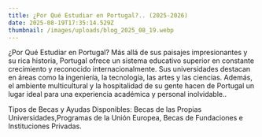 ```yaml
---
title: ¿Por Qué Estudiar en Portugal?.. (2025-2026)
date: 2025-08-19T17:35:14.529Z
thumbnail: /images/uploads/blog_2025_08_19.webp
---
```

¿Por Qué Estudiar en Portugal?
Más allá de sus paisajes impresionantes y su rica historia, Portugal ofrece un sistema educativo superior en constante crecimiento y reconocido internacionalmente. Sus universidades destacan en áreas como la ingeniería, la tecnología, las artes y las ciencias. Además, el ambiente multicultural y la hospitalidad de su gente hacen de Portugal un lugar ideal para una experiencia académica y personal inolvidable..

Tipos de Becas y Ayudas Disponibles:
Becas de las Propias Universidades,Programas de la Unión Europea, Becas de Fundaciones e Instituciones Privadas.